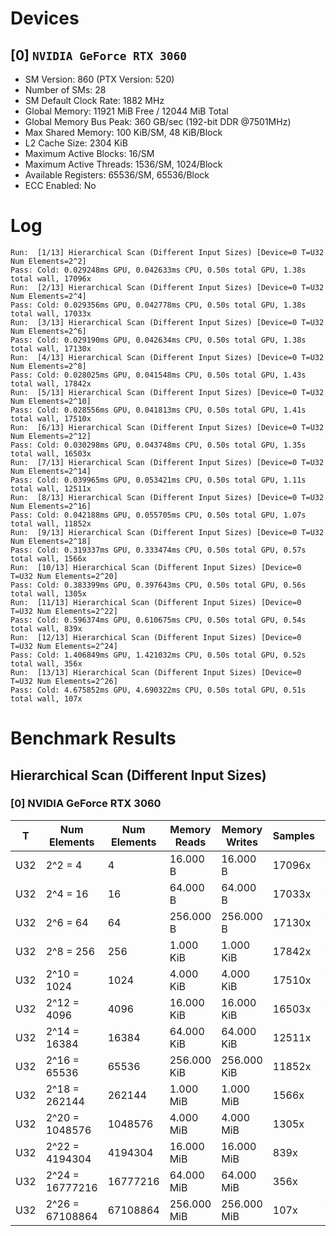 # Devices

## [0] `NVIDIA GeForce RTX 3060`
* SM Version: 860 (PTX Version: 520)
* Number of SMs: 28
* SM Default Clock Rate: 1882 MHz
* Global Memory: 11921 MiB Free / 12044 MiB Total
* Global Memory Bus Peak: 360 GB/sec (192-bit DDR @7501MHz)
* Max Shared Memory: 100 KiB/SM, 48 KiB/Block
* L2 Cache Size: 2304 KiB
* Maximum Active Blocks: 16/SM
* Maximum Active Threads: 1536/SM, 1024/Block
* Available Registers: 65536/SM, 65536/Block
* ECC Enabled: No

# Log

```
Run:  [1/13] Hierarchical Scan (Different Input Sizes) [Device=0 T=U32 Num Elements=2^2]
Pass: Cold: 0.029248ms GPU, 0.042633ms CPU, 0.50s total GPU, 1.38s total wall, 17096x 
Run:  [2/13] Hierarchical Scan (Different Input Sizes) [Device=0 T=U32 Num Elements=2^4]
Pass: Cold: 0.029356ms GPU, 0.042778ms CPU, 0.50s total GPU, 1.38s total wall, 17033x 
Run:  [3/13] Hierarchical Scan (Different Input Sizes) [Device=0 T=U32 Num Elements=2^6]
Pass: Cold: 0.029190ms GPU, 0.042634ms CPU, 0.50s total GPU, 1.38s total wall, 17130x 
Run:  [4/13] Hierarchical Scan (Different Input Sizes) [Device=0 T=U32 Num Elements=2^8]
Pass: Cold: 0.028025ms GPU, 0.041548ms CPU, 0.50s total GPU, 1.43s total wall, 17842x 
Run:  [5/13] Hierarchical Scan (Different Input Sizes) [Device=0 T=U32 Num Elements=2^10]
Pass: Cold: 0.028556ms GPU, 0.041813ms CPU, 0.50s total GPU, 1.41s total wall, 17510x 
Run:  [6/13] Hierarchical Scan (Different Input Sizes) [Device=0 T=U32 Num Elements=2^12]
Pass: Cold: 0.030298ms GPU, 0.043748ms CPU, 0.50s total GPU, 1.35s total wall, 16503x 
Run:  [7/13] Hierarchical Scan (Different Input Sizes) [Device=0 T=U32 Num Elements=2^14]
Pass: Cold: 0.039965ms GPU, 0.053421ms CPU, 0.50s total GPU, 1.11s total wall, 12511x 
Run:  [8/13] Hierarchical Scan (Different Input Sizes) [Device=0 T=U32 Num Elements=2^16]
Pass: Cold: 0.042188ms GPU, 0.055705ms CPU, 0.50s total GPU, 1.07s total wall, 11852x 
Run:  [9/13] Hierarchical Scan (Different Input Sizes) [Device=0 T=U32 Num Elements=2^18]
Pass: Cold: 0.319337ms GPU, 0.333474ms CPU, 0.50s total GPU, 0.57s total wall, 1566x 
Run:  [10/13] Hierarchical Scan (Different Input Sizes) [Device=0 T=U32 Num Elements=2^20]
Pass: Cold: 0.383399ms GPU, 0.397643ms CPU, 0.50s total GPU, 0.56s total wall, 1305x 
Run:  [11/13] Hierarchical Scan (Different Input Sizes) [Device=0 T=U32 Num Elements=2^22]
Pass: Cold: 0.596374ms GPU, 0.610675ms CPU, 0.50s total GPU, 0.54s total wall, 839x 
Run:  [12/13] Hierarchical Scan (Different Input Sizes) [Device=0 T=U32 Num Elements=2^24]
Pass: Cold: 1.406849ms GPU, 1.421032ms CPU, 0.50s total GPU, 0.52s total wall, 356x 
Run:  [13/13] Hierarchical Scan (Different Input Sizes) [Device=0 T=U32 Num Elements=2^26]
Pass: Cold: 4.675852ms GPU, 4.690322ms CPU, 0.50s total GPU, 0.51s total wall, 107x 
```

# Benchmark Results

## Hierarchical Scan (Different Input Sizes)

### [0] NVIDIA GeForce RTX 3060

|  T  |  Num Elements   | Num Elements | Memory Reads | Memory Writes | Samples |  CPU Time  | Noise  |  GPU Time  | Noise  |  Elem/s  | GlobalMem BW | BWUtil |
|-----|-----------------|--------------|--------------|---------------|---------|------------|--------|------------|--------|----------|--------------|--------|
| U32 |         2^2 = 4 |            4 |     16.000 B |      16.000 B |  17096x |  42.633 us | 48.33% |  29.248 us | 11.03% | 136.760K |   1.094 MB/s |  0.00% |
| U32 |        2^4 = 16 |           16 |     64.000 B |      64.000 B |  17033x |  42.778 us | 46.55% |  29.356 us |  7.82% | 545.035K |   4.360 MB/s |  0.00% |
| U32 |        2^6 = 64 |           64 |    256.000 B |     256.000 B |  17130x |  42.634 us | 46.76% |  29.190 us |  8.56% |   2.193M |  17.540 MB/s |  0.00% |
| U32 |       2^8 = 256 |          256 |    1.000 KiB |     1.000 KiB |  17842x |  41.548 us | 48.87% |  28.025 us |  7.19% |   9.135M |  73.078 MB/s |  0.02% |
| U32 |     2^10 = 1024 |         1024 |    4.000 KiB |     4.000 KiB |  17510x |  41.813 us | 48.56% |  28.556 us | 13.80% |  35.859M | 286.873 MB/s |  0.08% |
| U32 |     2^12 = 4096 |         4096 |   16.000 KiB |    16.000 KiB |  16503x |  43.748 us | 45.18% |  30.298 us |  7.98% | 135.189M |   1.082 GB/s |  0.30% |
| U32 |    2^14 = 16384 |        16384 |   64.000 KiB |    64.000 KiB |  12511x |  53.421 us | 34.50% |  39.965 us |  6.76% | 409.959M |   3.280 GB/s |  0.91% |
| U32 |    2^16 = 65536 |        65536 |  256.000 KiB |   256.000 KiB |  11852x |  55.705 us | 32.87% |  42.188 us |  6.88% |   1.553G |  12.427 GB/s |  3.45% |
| U32 |   2^18 = 262144 |       262144 |    1.000 MiB |     1.000 MiB |   1566x | 333.474 us | 16.23% | 319.337 us | 15.60% | 820.901M |   6.567 GB/s |  1.82% |
| U32 |  2^20 = 1048576 |      1048576 |    4.000 MiB |     4.000 MiB |   1305x | 397.643 us | 15.08% | 383.399 us | 14.60% |   2.735G |  21.880 GB/s |  6.08% |
| U32 |  2^22 = 4194304 |      4194304 |   16.000 MiB |    16.000 MiB |    839x | 610.675 us | 11.08% | 596.374 us | 10.80% |   7.033G |  56.264 GB/s | 15.63% |
| U32 | 2^24 = 16777216 |     16777216 |   64.000 MiB |    64.000 MiB |    356x |   1.421 ms |  3.97% |   1.407 ms |  3.83% |  11.925G |  95.403 GB/s | 26.50% |
| U32 | 2^26 = 67108864 |     67108864 |  256.000 MiB |   256.000 MiB |    107x |   4.690 ms |  0.62% |   4.676 ms |  0.54% |  14.352G | 114.818 GB/s | 31.89% |
